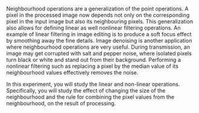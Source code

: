 Neighbourhood operations are a generalization of the point operations. A pixel in the processed image now depends not only on the corresponding pixel in the input image but also its neighbouring pixels. This generalization also allows for defining linear as well nonlinear filtering operations. An example of linear filtering in image editing is to produce a soft focus effect by smoothing away the fine details. Image denoising is another application where neighbourhood operations are very useful. During transmission, an image may get corrupted with salt and pepper noise, where isolated pixels turn black or white and stand out from their background. Performing a nonlinear filtering such as replacing a pixel by the median value of its neighbourhood values effectively removes the noise.

In this experiment, you will study the linear and non-linear operations. Specifically, you will study the effect of changing the size of the neighbourhood and the rule for combining the pixel values from the neighbourhood, on the result of processing.